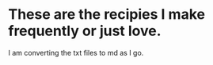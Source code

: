 # These are the recipies I make frequently or just love. 
I am converting the txt files to md as I go.
